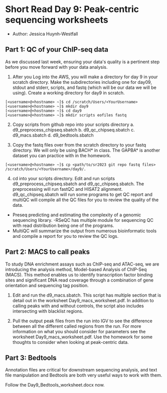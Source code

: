 # Short Read Day 9: Peak-centric sequencing worksheets
- Author: Jessica Huynh-Westfall

## Part 1: QC of your ChIP-seq data

As we discussed last week, ensuring your data's quality is a pertinent step before you move forward with your data analysis.

1. After you Log into the AWS, you will make a directory for day 9 in your scratch directory. Make the subdirectories including one for day09, stdout and stderr, scripts, and fastq (which will be our data we will be using). Create a working directory for day9 in scratch.
```
[<username>@<hostname> ~]$ cd /scratch/Users/<YourUsername>
[<username>@<hostname> ~]$ mkdir day9
[<username>@<hostname> ~]$ cd day9
[<username>@<hostname> ~]$ mkdir scripts eofiles fastq 
```

2. Copy scripts from github repo into your scripts directory
   a. d9_preprocess_chipseq.sbatch
   b. d9_qc_chipseq.sbatch
   c. d9_macs.sbatch
   d. d9_bedtools.sbatch

3. Copy the fastq files over from the scratch directory to your fastq directory. We will only be using BACH* in class. The GAPBA* is another dataset you can practice with in the homework.
```
[<username>@<hostname> ~]$ cp <path/to/sr2023 git repo fastq files> /scratch/Users/<YourUsername>/day9/.
```

4. cd into your scripts directory. Edit and run scripts d9_preprocess_chipseq.sbatch and d9_qc_chipseq.sbatch. The preprocessing will run fastQC and HISAT2 alignment. d9_qc_chipseq.sbatch will run some programs to get QC report and multiQC will compile all the QC files for you to review the quality of the data.
- Preseq predicting and estimating the complexity of a genomic sequencing library. 
-RSeQC has multiple module for sequencing QC with read distribution being one of the programs.
- MultiQC will summarize the output from numerous bioinformatic tools and compile a report for you to review the QC logs.

## Part 2: MACS to call peaks
To study DNA enrichment assays such as ChIP-seq and ATAC-seq, we are introducing the analysis method, Model-based Analysis of ChIP-Seq (MACS). This method enables us to identify transcription factor binding sites and significant DNA read coverage through a combination of gene orientation and sequencing tag position.

1. Edit and run the d9_macs.sbatch. This script has multiple section that is detail out in the worksheet Day9_macs_worksheet.pdf. In addition to calling peaks with and without controls, the script also includes intersecting with blacklist regions. 

2. Pull the output peak files from the run into IGV to see the difference between all the different called regions from the run. For more information on what you should consider for parameters see the worksheet Day9_macs_worksheet.pdf. Use the homework for some thoughts to consider when looking at peak-centric data.

## Part 3: Bedtools
Annotation files are critical for downstream sequencing analysis, and text file manipulation and Bedtools are both very useful ways to work with them.

Follow the Day9_Bedtools_worksheet.docx now.
